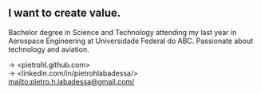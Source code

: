 <!--
**Pietrohl/Pietrohl** is a ✨ _special_ ✨ repository because its `README.md` (this file) appears on your GitHub profile.-->

## I want to create value.

Bachelor degree in Science and Technology attending my last year in Aerospace Engineering at Universidade Federal do ABC. Passionate about technology and aviation. 


-> <pietrohl.github.com> \
-> <linkedin.com/in/pietrohlabadessa/> \
<mailto:pietro.h.labadessa@gmail.com/>

